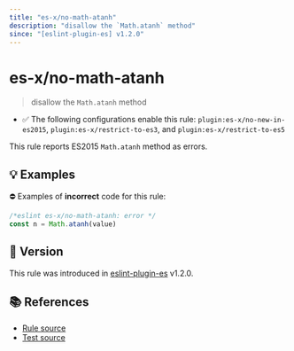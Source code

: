 ```yaml
---
title: "es-x/no-math-atanh"
description: "disallow the `Math.atanh` method"
since: "[eslint-plugin-es] v1.2.0"
---
```


# es-x/no-math-atanh
> disallow the `Math.atanh` method

- ✅ The following configurations enable this rule: `plugin:es-x/no-new-in-es2015`, `plugin:es-x/restrict-to-es3`, and `plugin:es-x/restrict-to-es5`

This rule reports ES2015 `Math.atanh` method as errors.

## 💡 Examples

⛔ Examples of **incorrect** code for this rule:

<eslint-playground type="bad">

```js
/*eslint es-x/no-math-atanh: error */
const n = Math.atanh(value)
```

</eslint-playground>

## 🚀 Version

This rule was introduced in [eslint-plugin-es] v1.2.0.

[eslint-plugin-es]: https://github.com/mysticatea/eslint-plugin-es

## 📚 References

- [Rule source](https://github.com/eslint-community/eslint-plugin-es-x/blob/master/lib/rules/no-math-atanh.js)
- [Test source](https://github.com/eslint-community/eslint-plugin-es-x/blob/master/tests/lib/rules/no-math-atanh.js)
